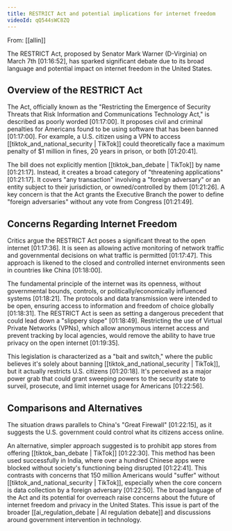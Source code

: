 ```yaml
---
title: RESTRICT Act and potential implications for internet freedom
videoId: qQ544sWC8ZQ
---
```


From: [[allin]] <br/> 

The RESTRICT Act, proposed by Senator Mark Warner (D-Virginia) on March 7th <a class="yt-timestamp" data-t="01:16:52">[01:16:52]</a>, has sparked significant debate due to its broad language and potential impact on internet freedom in the United States.

## Overview of the RESTRICT Act
The Act, officially known as the "Restricting the Emergence of Security Threats that Risk Information and Communications Technology Act," is described as poorly worded <a class="yt-timestamp" data-t="01:17:00">[01:17:00]</a>. It proposes civil and criminal penalties for Americans found to be using software that has been banned <a class="yt-timestamp" data-t="01:17:00">[01:17:00]</a>. For example, a U.S. citizen using a VPN to access [[tiktok_and_national_security | TikTok]] could theoretically face a maximum penalty of $1 million in fines, 20 years in prison, or both <a class="yt-timestamp" data-t="01:20:41">[01:20:41]</a>.

The bill does not explicitly mention [[tiktok_ban_debate | TikTok]] by name <a class="yt-timestamp" data-t="01:21:17">[01:21:17]</a>. Instead, it creates a broad category of "threatening applications" <a class="yt-timestamp" data-t="01:21:17">[01:21:17]</a>. It covers "any transaction" involving a "foreign adversary" or an entity subject to their jurisdiction, or owned/controlled by them <a class="yt-timestamp" data-t="01:21:26">[01:21:26]</a>. A key concern is that the Act grants the Executive Branch the power to define "foreign adversaries" without any vote from Congress <a class="yt-timestamp" data-t="01:21:49">[01:21:49]</a>.

## Concerns Regarding Internet Freedom
Critics argue the RESTRICT Act poses a significant threat to the open internet <a class="yt-timestamp" data-t="01:17:36">[01:17:36]</a>. It is seen as allowing active monitoring of network traffic and governmental decisions on what traffic is permitted <a class="yt-timestamp" data-t="01:17:47">[01:17:47]</a>. This approach is likened to the closed and controlled internet environments seen in countries like China <a class="yt-timestamp" data-t="01:18:00">[01:18:00]</a>.

The fundamental principle of the internet was its openness, without governmental bounds, controls, or politically/economically influenced systems <a class="yt-timestamp" data-t="01:18:21">[01:18:21]</a>. The protocols and data transmission were intended to be open, ensuring access to information and freedom of choice globally <a class="yt-timestamp" data-t="01:18:31">[01:18:31]</a>. The RESTRICT Act is seen as setting a dangerous precedent that could lead down a "slippery slope" <a class="yt-timestamp" data-t="01:18:49">[01:18:49]</a>. Restricting the use of Virtual Private Networks (VPNs), which allow anonymous internet access and prevent tracking by local agencies, would remove the ability to have true privacy on the open internet <a class="yt-timestamp" data-t="01:19:35">[01:19:35]</a>.

This legislation is characterized as a "bait and switch," where the public believes it's solely about banning [[tiktok_and_national_security | TikTok]], but it actually restricts U.S. citizens <a class="yt-timestamp" data-t="01:20:18">[01:20:18]</a>. It's perceived as a major power grab that could grant sweeping powers to the security state to surveil, prosecute, and limit internet usage for Americans <a class="yt-timestamp" data-t="01:22:56">[01:22:56]</a>.

## Comparisons and Alternatives
The situation draws parallels to China's "Great Firewall" <a class="yt-timestamp" data-t="01:22:15">[01:22:15]</a>, as it suggests the U.S. government could control what its citizens access online.

An alternative, simpler approach suggested is to prohibit app stores from offering [[tiktok_ban_debate | TikTok]] <a class="yt-timestamp" data-t="01:22:30">[01:22:30]</a>. This method has been used successfully in India, where over a hundred Chinese apps were blocked without society's functioning being disrupted <a class="yt-timestamp" data-t="01:22:41">[01:22:41]</a>. This contrasts with concerns that 150 million Americans would "suffer" without [[tiktok_and_national_security | TikTok]], especially when the core concern is data collection by a foreign adversary <a class="yt-timestamp" data-t="01:22:50">[01:22:50]</a>. The broad language of the Act and its potential for overreach raise concerns about the future of internet freedom and privacy in the United States. This issue is part of the broader [[ai_regulation_debate | AI regulation debate]] and discussions around government intervention in technology.